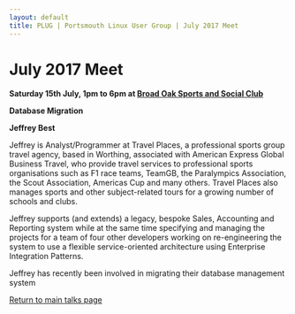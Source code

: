 ```yaml
---
layout: default
title: PLUG | Portsmouth Linux User Group | July 2017 Meet
---
```

<div>
	<h1>July 2017 Meet</h1>
	<p><b>Saturday 15th July, 1pm to 6pm at <a href="../venue.html">Broad Oak Sports and Social Club</a></b></p>
	<p><b class="blue">Database Migration</b></p>
	<p><b> Jeffrey Best</b><p>
	<p>Jeffrey is Analyst/Programmer at Travel Places, a professional sports group travel agency, based in Worthing, associated with
       	American Express Global Business Travel, who provide travel services to professional sports organisations such as F1 race teams,
       	TeamGB, the Paralympics Association, the Scout Association, Americas Cup and many others. Travel Places also manages sports and other
	subject-related tours for a growing number of schools and clubs.</p>
	<p>Jeffrey supports (and extends) a legacy, bespoke Sales, Accounting and Reporting system while at the same time specifying and
       	managing the projects for a team of four other developers working on re-engineering the system to use a flexible service-oriented
       	architecture using Enterprise Integration Patterns.</p>
	<p>Jeffrey has recently been involved in migrating their database management system</p>
	<p class="right"><a href="/talks/">Return to main talks page</a></p>
</div>
